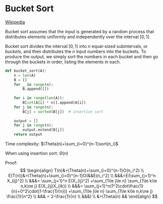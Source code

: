 # Bucket Sort
[Wikipedia](https://en.wikipedia.org/wiki/Bucket_sort)

Bucket sort assumes that the input is generated by a random process that distributes elements uniformly and independently over the interval $[0, 1]$.

Bucket sort divides the interval $[0,1)$ into $n$ equal-sized subintervals, or *buckets*, and then distributes the $n$ input numbers into the buckets. To produce the output, we simply sort the numbers in each bucket and then go through the buckets in order, listing the elements in each.

```python
def bucket_sort(A):
	n = len(A)
    B = []
    for _ in range(n):
        B.append([])
    
    for i in range(len(A)):
        B[int(A[i] * n)].append(A[i])
    for j in range(n):
        B[j] = sorted(B[j])  # insertion sort
    
    output = []
    for j in range(n):
        output.extend(B[j])
    return output
```

Time complexity: $\Theta(n)+\sum_{i=0}^{n-1}sort(n_i)$

When using insertion sort: $\Theta(n)$

Proof:
$$
\begin{align}
T(n)&=\Theta(n)+\sum_{i=0}^{n-1}O(n_i^2) \\
E(T(n))&=\Theta(n)+\sum_{i=0}^{n-1}O(&&E(n_i^2) \\
&&&=E(\sum_{j=1}^n X_{ij}^2) \\
&&&=
	\sum_{j=1}^n E(X_{ij}^2)
	+\sum_{1\le j\le n} \sum_{1\le k\le n,k\ne j} E(X_{ij}X_{ik}) \\
&&&=
	\sum_{j=1}^n(1^2\cdot\frac{1}{n}+0^2\cdot(1-\frac{1}{n}))
	+\sum_{1\le j\le n} \sum_{1\le k\le n,k\ne j} \frac{1}{n^2} \\
&&& = 2-\frac{1}{n} \\
&&&) \\
&=\Theta(n) &&
\end{align}
$$